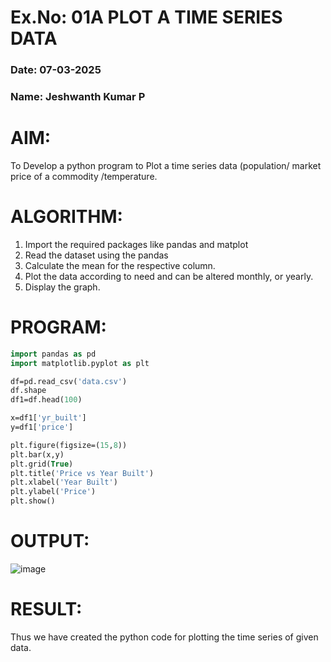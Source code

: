 # Ex.No: 01A PLOT A TIME SERIES DATA
###  Date: 07-03-2025
### Name: Jeshwanth Kumar P

# AIM:
To Develop a python program to Plot a time series data (population/ market price of a commodity
/temperature.
# ALGORITHM:
1. Import the required packages like pandas and matplot
2. Read the dataset using the pandas
3. Calculate the mean for the respective column.
4. Plot the data according to need and can be altered monthly, or yearly.
5. Display the graph.
# PROGRAM:
```p
import pandas as pd
import matplotlib.pyplot as plt

df=pd.read_csv('data.csv')
df.shape
df1=df.head(100)

x=df1['yr_built']
y=df1['price']

plt.figure(figsize=(15,8))
plt.bar(x,y)
plt.grid(True)
plt.title('Price vs Year Built')
plt.xlabel('Year Built')
plt.ylabel('Price')
plt.show()
```
# OUTPUT:
![image](https://github.com/user-attachments/assets/e6fc9ec1-e8f2-47ec-9bea-e873e11e7ad9)
# RESULT:
Thus we have created the python code for plotting the time series of given data.
